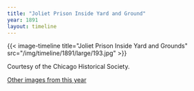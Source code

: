 ```yaml
---
title: "Joliet Prison Inside Yard and Ground"
year: 1891
layout: timeline
---
```


{{< image-timeline title="Joliet Prison Inside Yard and Grounds" src="/img/timeline/1891/large/193.jpg" >}}


Courtesy of the Chicago Historical Society.  

[Other images from this year](/historical/timeline/1891)